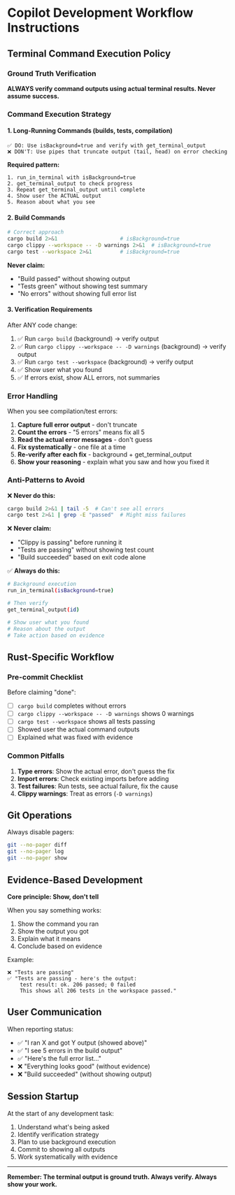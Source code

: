 # Copilot Development Workflow Instructions

## Terminal Command Execution Policy

### Ground Truth Verification
**ALWAYS verify command outputs using actual terminal results. Never assume success.**

### Command Execution Strategy

#### 1. Long-Running Commands (builds, tests, compilation)
```
✅ DO: Use isBackground=true and verify with get_terminal_output
❌ DON'T: Use pipes that truncate output (tail, head) on error checking
```

**Required pattern:**
```
1. run_in_terminal with isBackground=true
2. get_terminal_output to check progress
3. Repeat get_terminal_output until complete
4. Show user the ACTUAL output
5. Reason about what you see
```

#### 2. Build Commands
```bash
# Correct approach
cargo build 2>&1                    # isBackground=true
cargo clippy --workspace -- -D warnings 2>&1  # isBackground=true
cargo test --workspace 2>&1         # isBackground=true
```

**Never claim:**
- "Build passed" without showing output
- "Tests green" without showing test summary
- "No errors" without showing full error list

#### 3. Verification Requirements

After ANY code change:
1. ✅ Run `cargo build` (background) → verify output
2. ✅ Run `cargo clippy --workspace -- -D warnings` (background) → verify output
3. ✅ Run `cargo test --workspace` (background) → verify output
4. ✅ Show user what you found
5. ✅ If errors exist, show ALL errors, not summaries

### Error Handling

When you see compilation/test errors:
1. **Capture full error output** - don't truncate
2. **Count the errors** - "5 errors" means fix all 5
3. **Read the actual error messages** - don't guess
4. **Fix systematically** - one file at a time
5. **Re-verify after each fix** - background + get_terminal_output
6. **Show your reasoning** - explain what you saw and how you fixed it

### Anti-Patterns to Avoid

❌ **Never do this:**
```bash
cargo build 2>&1 | tail -5  # Can't see all errors
cargo test 2>&1 | grep -E "passed"  # Might miss failures
```

❌ **Never claim:**
- "Clippy is passing" before running it
- "Tests are passing" without showing test count
- "Build succeeded" based on exit code alone

✅ **Always do this:**
```bash
# Background execution
run_in_terminal(isBackground=true)

# Then verify
get_terminal_output(id)

# Show user what you found
# Reason about the output
# Take action based on evidence
```

## Rust-Specific Workflow

### Pre-commit Checklist
Before claiming "done":
- [ ] `cargo build` completes without errors
- [ ] `cargo clippy --workspace -- -D warnings` shows 0 warnings
- [ ] `cargo test --workspace` shows all tests passing
- [ ] Showed user the actual command outputs
- [ ] Explained what was fixed with evidence

### Common Pitfalls
1. **Type errors**: Show the actual error, don't guess the fix
2. **Import errors**: Check existing imports before adding
3. **Test failures**: Run tests, see actual failure, fix the cause
4. **Clippy warnings**: Treat as errors (`-D warnings`)

## Git Operations

Always disable pagers:
```bash
git --no-pager diff
git --no-pager log
git --no-pager show
```

## Evidence-Based Development

**Core principle: Show, don't tell**

When you say something works:
1. Show the command you ran
2. Show the output you got
3. Explain what it means
4. Conclude based on evidence

Example:
```
❌ "Tests are passing"
✅ "Tests are passing - here's the output:
    test result: ok. 206 passed; 0 failed
    This shows all 206 tests in the workspace passed."
```

## User Communication

When reporting status:
- ✅ "I ran X and got Y output (showed above)"
- ✅ "I see 5 errors in the build output"
- ✅ "Here's the full error list..."
- ❌ "Everything looks good" (without evidence)
- ❌ "Build succeeded" (without showing output)

## Session Startup

At the start of any development task:
1. Understand what's being asked
2. Identify verification strategy
3. Plan to use background execution
4. Commit to showing all outputs
5. Work systematically with evidence

---

**Remember: The terminal output is ground truth. Always verify. Always show your work.**
